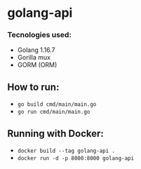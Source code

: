 # golang-api

### Tecnologies used:
- Golang 1.16.7
- Gorilla mux
- GORM (ORM)


## How to run:

- `go build cmd/main/main.go`
- `go run cmd/main/main.go`

## Running with Docker:
- `docker build --tag golang-api .`
- `docker run -d -p 8000:8000 golang-api`
